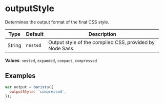 # outputStyle

Determines the output format of the final CSS style.

| Type | Default | Description |
| --- | --- | --- |
| String | `nested` | Output style of the compiled CSS, provided by Node Sass. |

**Values**: `nested`, `expanded`, `compact`, `compressed`



## Examples

```js
var output = barista({
  outputStyle: 'compressed',
});
```
